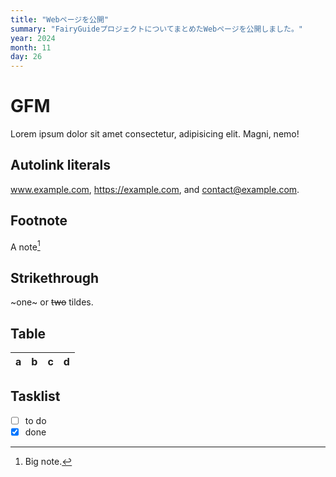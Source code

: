 ```yaml
---
title: "Webページを公開"
summary: "FairyGuideプロジェクトについてまとめたWebページを公開しました。"
year: 2024
month: 11
day: 26
---
```


# GFM

Lorem ipsum dolor sit amet consectetur, adipisicing elit. Magni, nemo!

## Autolink literals

www.example.com, https://example.com, and contact@example.com.

## Footnote

A note[^1]

[^1]: Big note.

## Strikethrough

~one~ or ~~two~~ tildes.

## Table

| a   | b   |   c |  d  |
| --- | :-- | --: | :-: |

## Tasklist

- [ ] to do
- [x] done

